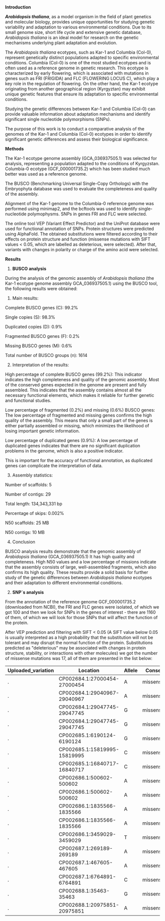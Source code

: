**Introduction**

***Arabidopsis thaliana***, as a model organism in the field of plant
genetics and molecular biology, provides unique opportunities for
studying genetic variability and adaptation to various environmental
conditions. Due to its small genome size, short life cycle and extensive
genetic database, *Arabidopsis thaliana* is an ideal model for research
on the genetic mechanisms underlying plant adaptation and evolution.

The *Arabidopsis thaliana* ecotypes, such as Kar-1 and Columbia (Col-0),
represent genetically distinct populations adapted to specific
environmental conditions. Columbia (Col-0) is one of the most studied
ecotypes and is often used as a reference genome in genetic research.
This ecotype is characterized by early flowering, which is associated
with mutations in genes such as FRI (FRIGIDA) and FLC (FLOWERING LOCUS
C), which play a key role in the regulation of flowering. On the other
hand, the Kar-1 ecotype originating from another geographical region
(Kyrgyztan) may exhibit unique genetic features that ensure its
adaptation to specific environmental conditions.

Studying the genetic differences between Kar-1 and Columbia (Col-0) can
provide valuable information about adaptation mechanisms and identify
significant single nucleotide polymorphisms (SNPs).

The purpose of this work is to conduct a comparative analysis of the
genomes of the Kar-1 and Columbia (Col-0) ecotypes in order to identify
significant genetic differences and assess their biological
significance.

**Methods**

The Kar-1 ecotype genome assembly (GCA_036937505.1) was selected for
analysis, representing a population adapted to the conditions of
Kyrgyzstan. Columbia-0 ecotype (GCF_000001735.2) which has been studied
much better was used as a reference genome.

The BUSCO (Benchmarking Universal Single-Copy Orthologs) with the
Embryophyta database was used to evaluate the completeness and quality
of the assembly.

Alignment of the Kar-1 genome to the Columbia-0 reference genome was
performed using minimap2, and the bcftools was used to identify
single-nucleotide polymophysms. SNPs in genes FRI and FLC were selected.

The online tool VEP (Variant Effect Predictor) and the UniProt database
were used for functional annotation of SNPs. Protein structures were
predicted using AlphaFold. The obtained substitutions were filtered
according to their effects on protein structure and function (missense
mutations with SIFT values \< 0.05, which are labelled as deleterious,
were selected). After that, variants with changes in polarity or charge
of the amino acid were selected.

**Results**

1.  **BUSCO analysis**

During the analysis of the genomic assembly of *Arabidopsis thaliana*
(the Kar-1 ecotype genome assembly GCA_036937505.1) using the BUSCO
tool, the following results were obtained:

1.  Main results:

Complete BUSCO genes (C): 99.2%

Single copies (S): 98.3%

Duplicated copies (D): 0.9%

Fragmented BUSCO genes (F): 0.2%

Missing BUSCO genes (M): 0.6%

Total number of BUSCO groups (n): 1614

2.  Interpretation of the results:

High percentage of complete BUSCO genes (99.2%): This indicator
indicates the high completeness and quality of the genomic assembly.
Most of the conserved genes expected in the genome are present and fully
assembled. This indicates that the assembly contains almost all the
necessary functional elements, which makes it reliable for further
genetic and functional studies.

Low percentage of fragmented (0.2%) and missing (0.6%) BUSCO genes: The
low percentage of fragmented and missing genes confirms the high quality
of the assembly. This means that only a small part of the genes is
either partially assembled or missing, which minimizes the likelihood of
losing important genetic information.

Low percentage of duplicated genes (0.9%): A low percentage of
duplicated genes indicates that there are no significant duplication
problems in the genome, which is also a positive indicator.

This is important for the accuracy of functional annotation, as
duplicated genes can complicate the interpretation of data.

3.  Assembly statistics:

Number of scaffolds: 5

Number of contigs: 29

Total length: 134,343,331 bp

Percentage of skips: 0.002%

N50 scaffolds: 25 MB

N50 contigs: 10 MB

4.  Conclusion

BUSCO analysis results demonstrate that the genomic assembly of
*Arabidopsis thaliana* (GCA_036937505.1) It has high quality and
completeness. High N50 values and a low percentage of missions indicate
that the assembly consists of large, well-assembled fragments, which
also confirms its high quality. These results provide a solid basis for
further study of the genetic differences between *Arabidopsis thaliana*
ecotypes and their adaptation to different environmental conditions.

2.  **SNP\`s analysis**

From the annotation of the reference genome GCF_000001735.2 (downloaded
from NCBI), the FRI and FLC genes were isolated, of which we got 100 and
then we look for SNPs in the genes of interest - there are 1160 of them,
of which we will look for those SNPs that will affect the function of
the protein.

After VEP prediction and filtering with SIFT \< 0.05 (A SIFT value below
0.05 is usually interpreted as a high probability that the substitution
will not be tolerant and may disrupt the normal function of the protein.
Substitutions predicted as \"deleterious\" may be associated with
changes in protein structure, stability, or interactions with other
molecules) we got the number of missense mutations was 17, all of them
are presented in the list below:

| Uploaded_variation | Location          | Allele | Consequence      | IMPACT   | SYMBOL | Gene     | Feature_type | Feature     | BIOTYPE       | EXON | INTRON | HGVSc | HGVSp | cDNA_position | CDS_position | Protein_position | Amino_acids | Codons | Existing_variation | REF_ALLELE | UPLOADED_ALLELE | DISTANCE | STRAND | FLAGS | SYMBOL_SOURCE | HGNC_ID | SIFT                      | CLIN_SIG | SOMATIC | PHENO |
|--------------------|-------------------|--------|------------------|----------|--------|----------|--------------|-------------|---------------|------|--------|-------|-------|---------------|--------------|------------------|-------------|--------|-------------------|------------|-----------------|----------|--------|-------|---------------|---------|--------------------------|----------|---------|-------|
| .                  | CP002684.1:27000454-27000454 | A      | missense_variant | MODERATE | CSTF64  | AT1G71800 | Transcript   | AT1G71800.1 | protein_coding | 5/11 | -      | -     | -     | 684           | 452          | 151              | G/D         | gGt/gAt | ENSVATH00137905   | G          | G/A             | -        | 1      | -     | EntrezGene    | -       | deleterious(0.01)        | -        | -       | -     |
| .                  | CP002684.1:29040967-29040967 | A      | missense_variant | MODERATE | EFS     | AT1G77300 | Transcript   | AT1G77300.2 | protein_coding | 17/17 | -      | -     | -     | 4610          | 4475         | 1492             | A/V         | gCa/gTa | ENSVATH00145915   | G          | G/A             | -        | -1     | -     | EntrezGene    | -       | deleterious_low_confidence(0.01) | -        | -       | -     |
| .                  | CP002684.1:29047745-29047745 | G      | missense_variant | MODERATE | EFS     | AT1G77300 | Transcript   | AT1G77300.1 | protein_coding | 2/18  | -      | -     | -     | 1353          | 1066         | 356              | G/R         | Ggt/Cgt | ENSVATH00145945   | C          | C/G             | -        | -1     | -     | EntrezGene    | -       | deleterious_low_confidence(0.02) | -        | -       | -     |
| .                  | CP002684.1:29047745-29047745 | G      | missense_variant | MODERATE | EFS     | AT1G77300 | Transcript   | AT1G77300.2 | protein_coding | 2/17  | -      | -     | -     | 1201          | 1066         | 356              | G/R         | Ggt/Cgt | ENSVATH00145945   | C          | C/G             | -        | -1     | -     | EntrezGene    | -       | deleterious_low_confidence(0.01) | -        | -       | -     |
| .                  | CP002685.1:6190124-6190124   | G      | missense_variant | MODERATE | TBL13   | AT2G14530 | Transcript   | AT2G14530.1 | protein_coding | 6/6   | -      | -     | -     | 1339          | 1226         | 409              | I/S         | aTc/aGc | ENSVATH00228698   | T          | T/G             | -        | 1      | -     | EntrezGene    | -       | deleterious(0)           | -        | -       | -     |
| .                  | CP002685.1:15819995-15819995 | C      | missense_variant | MODERATE | TBL15   | AT2G37720 | Transcript   | AT2G37720.1 | protein_coding | 3/3   | -      | -     | -     | 225           | 225          | 75               | L/F         | ttG/ttC | ENSVATH00263752   | G          | G/C             | -        | 1      | -     | EntrezGene    | -       | deleterious_low_confidence(0.03) | -        | -       | -     |
| .                  | CP002685.1:16840717-16840717 | C      | missense_variant | MODERATE | TBL33   | AT2G40320 | Transcript   | AT2G40320.1 | protein_coding | 2/6   | -      | -     | -     | 539           | 290          | 97               | L/P         | cTg/cCg | ENSVATH01972775   | T          | T/C             | -        | 1      | -     | EntrezGene    | -       | deleterious(0.01)        | -        | -       | -     |
| .                  | CP002686.1:500602-500602     | A      | missense_variant | MODERATE | TBL20   | AT3G02440 | Transcript   | AT3G02440.1 | protein_coding | 3/3   | -      | -     | -     | 1355          | 1355         | 452              | C/F         | tGt/tTt | ENSVATH00302265   | C          | C/A             | -        | -1     | -     | EntrezGene    | -       | deleterious(0)           | -        | -       | -     |
| .                  | CP002686.1:500602-500602     | A      | missense_variant | MODERATE | TBL20   | AT3G02440 | Transcript   | AT3G02440.2 | protein_coding | 3/3   | -      | -     | -     | 1383          | 1379         | 460              | C/F         | tGt/tTt | ENSVATH00302265   | C          | C/A             | -        | -1     | -     | EntrezGene    | -       | deleterious(0)           | -        | -       | -     |
| .                  | CP002686.1:1835566-1835566   | A      | missense_variant | MODERATE | TBL10   | AT3G06080 | Transcript   | AT3G06080.1 | protein_coding | 3/3   | -      | -     | -     | 1401          | 937          | 313              | T/S         | Acc/Tcc | ENSVATH00308697   | T          | T/A             | -        | -1     | -     | EntrezGene    | -       | deleterious(0.01)        | -        | -       | -     |
| .                  | CP002686.1:1835566-1835566   | A      | missense_variant | MODERATE | TBL10   | AT3G06080 | Transcript   | AT3G06080.2 | protein_coding | 3/4   | -      | -     | -     | 1401          | 937          | 313              | T/S         | Acc/Tcc | ENSVATH00308697   | T          | T/A             | -        | -1     | -     | EntrezGene    | -       | deleterious(0.02)        | -        | -       | -     |
| .                  | CP002686.1:3459029-3459029   | T      | missense_variant | MODERATE | TBL32   | AT3G11030 | Transcript   | AT3G11030.1 | protein_coding | 1/5   | -      | -     | -     | 352           | 272          | 91               | S/Y         | tCt/tAt | ENSVATH05807538   | G          | G/T             | -        | -1     | -     | EntrezGene    | -       | deleterious(0.04)        | -        | -       | -     |
| .                  | CP002687.1:269189-269189     | A      | missense_variant | MODERATE | FRI     | AT4G00650 | Transcript   | AT4G00650.1 | protein_coding | 1/3   | -      | -     | -     | 289           | 164          | 55               | F/Y         | tTt/tAt | ENSVATH10471557   | T          | T/A             | -        | 1      | -     | EntrezGene    | -       | deleterious(0.02)        | -        | -       | -     |
| .                  | CP002687.1:467605-467605     | A      | missense_variant | MODERATE | TBL26   | AT4G01080 | Transcript   | AT4G01080.1 | protein_coding | 2/3   | -      | -     | -     | 473           | 454          | 152              | L/F         | Ctt/Ttt | ENSVATH00450986   | G          | G/A             | -        | -1     | -     | EntrezGene    | -       | deleterious(0.01)        | -        | -       | -     |
| .                  | CP002687.1:6764891-6764891   | C      | missense_variant | MODERATE | TBL23   | AT4G11090 | Transcript   | AT4G11090.1 | protein_coding | 3/3   | -      | -     | -     | 1161          | 1053         | 351              | N/K         | aaT/aaG | ENSVATH00489181   | A          | A/C             | -        | -1     | -     | EntrezGene    | -       | deleterious(0.02)        | -        | -       | -     |
| .                  | CP002688.1:35463-35463       | G      | missense_variant | MODERATE | FRB1    | AT5G01100 | Transcript   | AT5G01100.1 | protein_coding | 7/8   | -      | -     | -     | 1633          | 1390         | 464              | I/L         | Atc/Ctc | ENSVATH06900697   | T          | T/G             | -        | -1     | -     | EntrezGene    | -       | deleterious(0.02)        | -        | -       | -     |
| .                  | CP002688.1:20975851-20975851 | A      | missense_variant | MODERATE | YLS7    | AT5G51640 | Transcript   | AT5G51640.1 | protein_coding | 4/4   | -      | -     | -     | 1202          | 1056         | 352              | K/N         | aaA/aaT | ENSVATH00727220   | T          | T/A             | -        | -1     | -     | EntrezGene    | -       | deleterious(0.03)        | -        | -       | -     |
